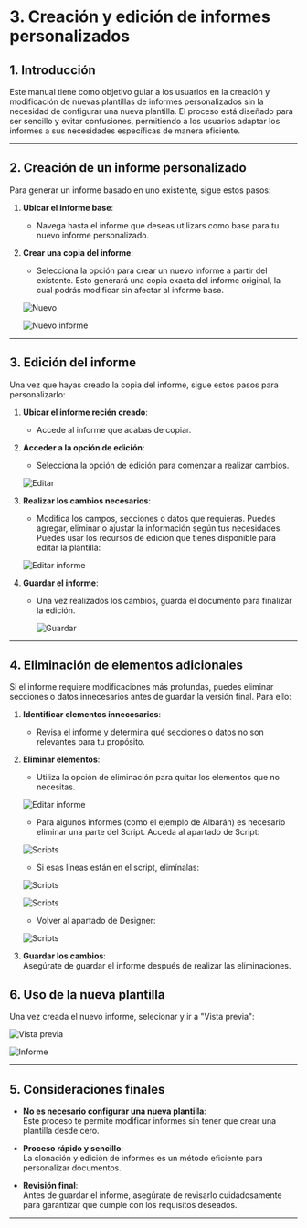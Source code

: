 # 3. Creación y edición de informes personalizados

<!-- 1. [Introducción](#1-introducción)
2. [Creación de un Informe Personalizado](#2-creación-de-un-informe-personalizado)
3. [Edición del Informe](#3-edición-del-informe)
4. [Eliminación de Elementos Adicionales](#4-eliminación-de-elementos-adicionales)
5. [Consideraciones Finales](#5-consideraciones-finales) -->

## 1. Introducción
Este manual tiene como objetivo guiar a los usuarios en la creación y modificación de nuevas plantillas de informes personalizados sin la necesidad de configurar una nueva plantilla. El proceso está diseñado para ser sencillo y evitar confusiones, permitiendo a los usuarios adaptar los informes a sus necesidades específicas de manera eficiente.

---

## 2. Creación de un informe personalizado
Para generar un informe basado en uno existente, sigue estos pasos:

1. **Ubicar el informe base**:  
    - Navega hasta el informe que deseas utilizars como base para tu nuevo informe personalizado.    

2. **Crear una copia del informe**:  
    - Selecciona la opción para crear un nuevo informe a partir del existente. Esto generará una copia exacta del informe original, la cual podrás modificar sin afectar al informe base.

    ![Nuevo](Imagenes/UT_Editar_Informes/nuevo.png)

    ![Nuevo informe](Imagenes/UT_Editar_Informes/nuevo_informe.png)
---

## 3. Edición del informe
Una vez que hayas creado la copia del informe, sigue estos pasos para personalizarlo:

1. **Ubicar el informe recién creado**:  
    - Accede al informe que acabas de copiar.

2. **Acceder a la opción de edición**:  
    - Selecciona la opción de edición para comenzar a realizar cambios.

    ![Editar](Imagenes/UT_Editar_Informes/editar.png)

3. **Realizar los cambios necesarios**:  
    - Modifica los campos, secciones o datos que requieras. Puedes agregar, eliminar o ajustar la información según tus necesidades. Puedes usar los recursos de edicion que tienes disponible para editar la plantilla:

    ![Editar informe](Imagenes/UT_Editar_Informes/editar_informe.png)

4. **Guardar el informe**:  
   - Una vez realizados los cambios, guarda el documento para finalizar la edición.

       ![Guardar](Imagenes/UT_Editar_Informes/guardar.png) 

---

## 4. Eliminación de elementos adicionales
Si el informe requiere modificaciones más profundas, puedes eliminar secciones o datos innecesarios antes de guardar la versión final. Para ello:

1. **Identificar elementos innecesarios**:  
   - Revisa el informe y determina qué secciones o datos no son relevantes para tu propósito.

2. **Eliminar elementos**:  
   - Utiliza la opción de eliminación para quitar los elementos que no necesitas.

    ![Editar informe](Imagenes/UT_Editar_Informes/editar_informe2.png)

    - Para algunos informes (como el ejemplo de Albarán) es necesario eliminar una parte del Script. Acceda al apartado de Script:

    ![Scripts](Imagenes/UT_Editar_Informes/scripts.png) 

    - Si esas líneas están en el script, elimínalas:

    ![Scripts](Imagenes/UT_Editar_Informes/scripts2.png)

    ![Scripts](Imagenes/UT_Editar_Informes/scripts3.png) 

    - Volver al apartado de Designer:

    ![Scripts](Imagenes/UT_Editar_Informes/designer.png)     

3. **Guardar los cambios**:  
   Asegúrate de guardar el informe después de realizar las eliminaciones.

## 6. Uso de la nueva plantilla
Una vez creada el nuevo informe, selecionar y ir a "Vista previa":

   ![Vista previa](Imagenes/UT_Editar_Informes/vista_previa.png)

   ![Informe](Imagenes/UT_Editar_Informes/informe.png)   

---

## 5. Consideraciones finales
- **No es necesario configurar una nueva plantilla**:  
  Este proceso te permite modificar informes sin tener que crear una plantilla desde cero.

- **Proceso rápido y sencillo**:  
  La clonación y edición de informes es un método eficiente para personalizar documentos.

- **Revisión final**:  
  Antes de guardar el informe, asegúrate de revisarlo cuidadosamente para garantizar que cumple con los requisitos deseados.

---
